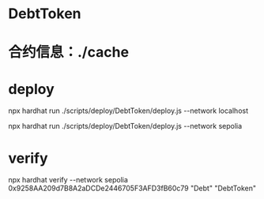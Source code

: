 # DebtToken
# 合约信息：./cache
# deploy
npx hardhat run ./scripts/deploy/DebtToken/deploy.js --network localhost

npx hardhat run ./scripts/deploy/DebtToken/deploy.js --network sepolia

# verify
npx hardhat verify --network sepolia 0x9258AA209d7B8A2aDCDe2446705F3AFD3fB60c79 "Debt" "DebtToken"



